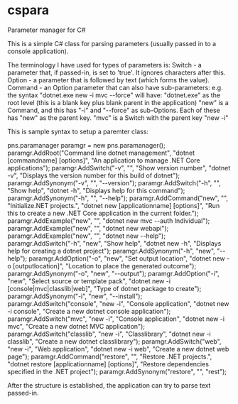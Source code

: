 # cspara
Parameter manager for C#

This is a simple C# class for parsing parameters (usually passed in to a console application).

The terminology I have used for types of parameters is:
Switch - a parameter that, if passed-in, is set to 'true'.  It ignores characters after this.
Option - a parameter that is followed by text (which forms the value).
Command - an Option parameter that can also have sub-parameters: 
e.g. the syntax "dotnet.exe new -i mvc --force" will have:
"dotnet.exe" as the root level (this is a blank key plus blank parent in the application)
"new" is a Command, and this has "-i" and "--force" as sub-Options.  Each of these has "new" as the parent key.
"mvc" is a Switch with the parent key "new -i"

This is sample syntax to setup a paremter class:

pns.paramanager paramgr = new pns.paramanager();
paramgr.AddRoot("Command line dotnet management", "dotnet [commandname] [options]", "An application to manage .NET Core applications");
paramgr.AddSwitch("-v", "", "Show version number", "dotnet -v", "Displays the version number for this build of dotnet");
paramgr.AddSynonym("-v", "", "--version");
paramgr.AddSwitch("-h", "", "Show help", "dotnet -h", "Displays help for this command");
paramgr.AddSynonym("-h", "", "--help");
paramgr.AddCommand("new", "", "Initialize.NET projects.", "dotnet new [applicationname] [options]", "Run this to create a new .NET Core application in the current folder.");
paramgr.AddExample("new", "", "dotnet new mvc --auth Individual");
paramgr.AddExample("new", "", "dotnet new webapi");
paramgr.AddExample("new", "", "dotnet new --help");
paramgr.AddSwitch("-h", "new", "Show help", "dotnet new -h", "Displays help for creating a dotnet project");
paramgr.AddSynonym("-h", "new", "--help");
paramgr.AddOption("-o", "new", "Set output location", "dotnet new -o [outputlocation]", "Location to place the generated outcome");
paramgr.AddSynonym("-o", "new", "--output");
paramgr.AddOption("-i", "new", "Select source or template pack", "dotnet new -i [console|mvc|classlib|web]", "Type of dotnet package to create");
paramgr.AddSynonym("-i", "new", "--install");
paramgr.AddSwitch("console", "new -i", "Console application", "dotnet new -i console", "Create a new dotnet console application");
paramgr.AddSwitch("mvc", "new -i", "Console application", "dotnet new -i mvc", "Create a new dotnet MVC application");
paramgr.AddSwitch("classlib", "new -i", "Classlibrary", "dotnet new -i classlib", "Create a new dotnet classlibrary");
paramgr.AddSwitch("web", "new -i", "Web application", "dotnet new -i web", "Create a new dotnet web page");
paramgr.AddCommand("restore", "", "Restore .NET projects.", "dotnet restore [applicationname] [options]", "Restore dependencies specified in the .NET project");
paramgr.AddSynonym("restore", "", "rest");


After the structure is established, the application can try to parse text passed-in.


